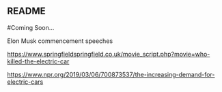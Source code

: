## README

#Coming Soon...

Elon Musk commencement speeches

https://www.springfieldspringfield.co.uk/movie_script.php?movie=who-killed-the-electric-car

https://www.npr.org/2019/03/06/700873537/the-increasing-demand-for-electric-cars

